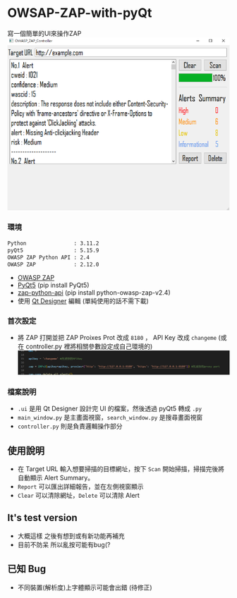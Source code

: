 # OWSAP-ZAP-with-pyQt
寫一個簡單的UI來操作ZAP  
![UI img](https://github.com/Dino65535/OWSAP-ZAP-with-pyQt/blob/6014c994eb88519afa3f301e8201e7026b273c7f/img/UI.png "UI")

### 環境
    Python               : 3.11.2
    pyQt5                : 5.15.9
    OWASP ZAP Python API : 2.4
    OWASP ZAP            : 2.12.0
* [OWASP ZAP](https://www.zaproxy.org/download/)
* [PyQt5](https://pypi.org/project/PyQt5/) (pip install PyQt5)
* [zap-python-api](https://github.com/zaproxy/zap-api-python) (pip install python-owasp-zap-v2.4)
* 使用 [Qt Designer](https://build-system.fman.io/qt-designer-download) 編輯 (單純使用的話不需下載)

### 首次設定
* 將 ZAP 打開並把 ZAP Proixes Prot 改成 `8180` ， API Key 改成 `changeme` (或在 controller.py 裡將相關參數設定成自己環境的)
![Config img](https://github.com/Dino65535/OWSAP-ZAP-with-pyQt/blob/eb5dad03339d14adc081e34e7412490b1953abc0/img/config.png "Config")

### 檔案說明
* `.ui` 是用 Qt Designer 設計完 UI 的檔案，然後透過 pyQt5 轉成 `.py`
* `main_window.py` 是主畫面視窗，`search_window.py` 是搜尋畫面視窗
* `controller.py` 則是負責邏輯操作部分

## 使用說明
* 在 Target URL 輸入想要掃描的目標網址，按下 `Scan` 開始掃描，掃描完後將自動顯示 Alert Summary。
* `Report` 可以匯出詳細報告，並在左側視窗顯示
* `Clear` 可以清除網址，`Delete` 可以清除 Alert

## It's test version 
* 大概這樣 之後有想到或有新功能再補充
* 目前不防呆 所以亂按可能有bug(?

## 已知 Bug
* 不同裝置(解析度)上字體顯示可能會出錯 (待修正)
